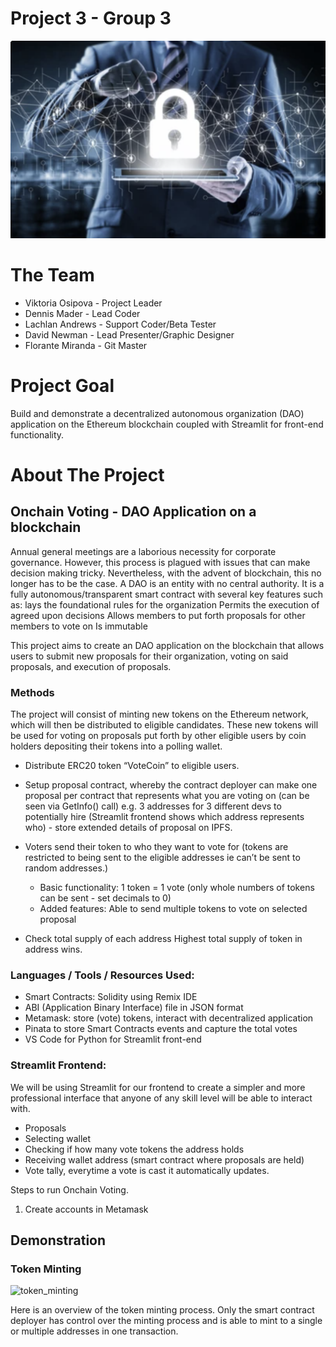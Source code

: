 # Project 3 - Group 3

![proj3_group3_final](Images/proj3_group3_final.png)

# The Team
* Viktoria Osipova - Project Leader
* Dennis Mader - Lead Coder
* Lachlan Andrews - Support Coder/Beta Tester
* David Newman - Lead Presenter/Graphic Designer
* Florante Miranda - Git Master

# Project Goal

Build and demonstrate a decentralized autonomous organization (DAO) application on the Ethereum blockchain coupled with Streamlit for front-end functionality.


# About The Project

## Onchain Voting - DAO Application on a blockchain

Annual general meetings are a laborious necessity for corporate governance. However, this process is plagued with issues that can make decision making tricky. Nevertheless, with the advent of blockchain, this no longer has to be the case. A DAO is an entity with no central authority. It is a fully autonomous/transparent smart contract with several key features such as:
lays the foundational rules for the organization 
Permits the execution of agreed upon decisions
Allows members to put forth proposals for other members to vote on
Is immutable

This project aims to create an DAO application on the blockchain that allows users to submit new proposals for their organization, voting on said proposals, and execution of proposals. 

### Methods

The project will consist of minting new tokens on the Ethereum network, which will then be distributed to eligible candidates. These new tokens will be used for voting on proposals put forth by other eligible users by coin holders depositing their tokens into a polling wallet.

* Distribute ERC20 token “VoteCoin” to eligible users.
* Setup proposal contract, whereby the contract deployer can make one proposal per contract that represents what you are voting on (can be seen via GetInfo() call) e.g. 3 addresses for 3 different devs to potentially hire (Streamlit frontend shows which address represents who) - store extended details of proposal on IPFS.

* Voters send their token to who they want to vote for (tokens are restricted to being sent to the eligible addresses ie can’t be sent to random addresses.)
  * Basic functionality: 1 token = 1 vote (only whole numbers of tokens can be sent - set decimals to 0)
  * Added features: Able to send multiple tokens to vote on selected proposal
* Check total supply of each address
Highest total supply of token in address wins.


### Languages / Tools / Resources Used:

* Smart Contracts: Solidity using Remix IDE
* ABI (Application Binary Interface) file in JSON format
* Metamask: store (vote) tokens, interact with decentralized application
* Pinata to store Smart Contracts events and capture the total votes
* VS Code for Python for Streamlit front-end


### Streamlit Frontend:

We will be using Streamlit for our frontend to create a simpler and more professional interface that anyone of any skill level will be able to interact with.

* Proposals
* Selecting wallet
* Checking if how many vote tokens the address holds
* Receiving wallet address (smart contract where proposals are held)
* Vote tally, everytime a vote is cast it automatically updates.


Steps to run Onchain Voting.
1. Create accounts in Metamask


## Demonstration

### Token Minting

![token_minting](Images/Token.gif)

Here is an overview of the token minting process. Only the smart contract deployer has control over the minting process and is able to mint to a single or multiple addresses in one transaction.




